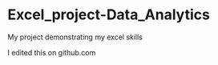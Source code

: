 # Excel_project-Data_Analytics
My project demonstrating my excel skills

I edited this on github.com
